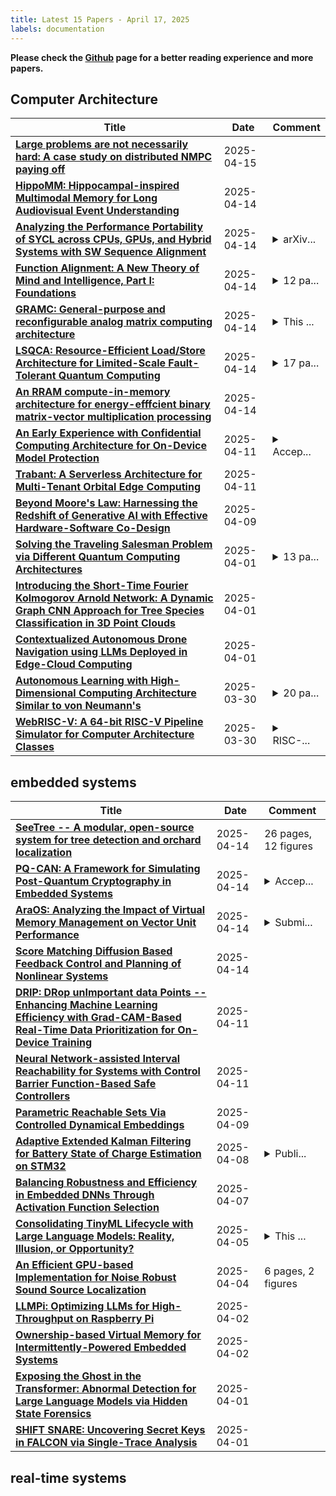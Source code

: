 ```yaml
---
title: Latest 15 Papers - April 17, 2025
labels: documentation
---
```

**Please check the [Github](https://github.com/tangwen-qian/DailyArXiv) page for a better reading experience and more papers.**

## Computer Architecture
| **Title** | **Date** | **Comment** |
| --- | --- | --- |
| **[Large problems are not necessarily hard: A case study on distributed NMPC paying off](http://arxiv.org/abs/2411.05627v2)** | 2025-04-15 |  |
| **[HippoMM: Hippocampal-inspired Multimodal Memory for Long Audiovisual Event Understanding](http://arxiv.org/abs/2504.10739v1)** | 2025-04-14 |  |
| **[Analyzing the Performance Portability of SYCL across CPUs, GPUs, and Hybrid Systems with SW Sequence Alignment](http://arxiv.org/abs/2412.08308v3)** | 2025-04-14 | <details><summary>arXiv...</summary><p>arXiv admin note: text overlap with arXiv:2309.09609</p></details> |
| **[Function Alignment: A New Theory of Mind and Intelligence, Part I: Foundations](http://arxiv.org/abs/2503.21106v4)** | 2025-04-14 | <details><summary>12 pa...</summary><p>12 pages, 2 figures. Part I of a multi-part position paper on a new theory of mind</p></details> |
| **[GRAMC: General-purpose and reconfigurable analog matrix computing architecture](http://arxiv.org/abs/2501.01586v2)** | 2025-04-14 | <details><summary>This ...</summary><p>This paper has been accepted to DATE 2025</p></details> |
| **[LSQCA: Resource-Efficient Load/Store Architecture for Limited-Scale Fault-Tolerant Quantum Computing](http://arxiv.org/abs/2412.20486v2)** | 2025-04-14 | <details><summary>17 pa...</summary><p>17 pages, 15 figures, 2025 IEEE International Symposium on High Performance Computer Architecture (HPCA)</p></details> |
| **[An RRAM compute-in-memory architecture for energy-efffcient binary matrix-vector multiplication processing](http://arxiv.org/abs/2501.10702v4)** | 2025-04-14 |  |
| **[An Early Experience with Confidential Computing Architecture for On-Device Model Protection](http://arxiv.org/abs/2504.08508v1)** | 2025-04-11 | <details><summary>Accep...</summary><p>Accepted to the 8th Workshop on System Software for Trusted Execution (SysTEX 2025)</p></details> |
| **[Trabant: A Serverless Architecture for Multi-Tenant Orbital Edge Computing](http://arxiv.org/abs/2504.08337v1)** | 2025-04-11 |  |
| **[Beyond Moore's Law: Harnessing the Redshift of Generative AI with Effective Hardware-Software Co-Design](http://arxiv.org/abs/2504.06531v1)** | 2025-04-09 |  |
| **[Solving the Traveling Salesman Problem via Different Quantum Computing Architectures](http://arxiv.org/abs/2502.17725v2)** | 2025-04-01 | <details><summary>13 pa...</summary><p>13 pages, 21 figures, 32 citations</p></details> |
| **[Introducing the Short-Time Fourier Kolmogorov Arnold Network: A Dynamic Graph CNN Approach for Tree Species Classification in 3D Point Clouds](http://arxiv.org/abs/2503.23647v2)** | 2025-04-01 |  |
| **[Contextualized Autonomous Drone Navigation using LLMs Deployed in Edge-Cloud Computing](http://arxiv.org/abs/2504.00607v1)** | 2025-04-01 |  |
| **[Autonomous Learning with High-Dimensional Computing Architecture Similar to von Neumann's](http://arxiv.org/abs/2503.23608v1)** | 2025-03-30 | <details><summary>20 pa...</summary><p>20 pages including references, all contained in a single .tex file</p></details> |
| **[WebRISC-V: A 64-bit RISC-V Pipeline Simulator for Computer Architecture Classes](http://arxiv.org/abs/2504.03722v1)** | 2025-03-30 | <details><summary>RISC-...</summary><p>RISC-V Summit Europe, Paris 12-15th May 2025</p></details> |

## embedded systems
| **Title** | **Date** | **Comment** |
| --- | --- | --- |
| **[SeeTree -- A modular, open-source system for tree detection and orchard localization](http://arxiv.org/abs/2504.10764v1)** | 2025-04-14 | 26 pages, 12 figures |
| **[PQ-CAN: A Framework for Simulating Post-Quantum Cryptography in Embedded Systems](http://arxiv.org/abs/2504.10730v1)** | 2025-04-14 | <details><summary>Accep...</summary><p>Accepted at QSNS 2025</p></details> |
| **[AraOS: Analyzing the Impact of Virtual Memory Management on Vector Unit Performance](http://arxiv.org/abs/2504.10345v1)** | 2025-04-14 | <details><summary>Submi...</summary><p>Submitted to CF25-OSHW: Workshop on Open-Source Hardware (3rd Edition), co-located with Computing Frontiers 2025</p></details> |
| **[Score Matching Diffusion Based Feedback Control and Planning of Nonlinear Systems](http://arxiv.org/abs/2504.09836v1)** | 2025-04-14 |  |
| **[DRIP: DRop unImportant data Points -- Enhancing Machine Learning Efficiency with Grad-CAM-Based Real-Time Data Prioritization for On-Device Training](http://arxiv.org/abs/2504.08364v1)** | 2025-04-11 |  |
| **[Neural Network-assisted Interval Reachability for Systems with Control Barrier Function-Based Safe Controllers](http://arxiv.org/abs/2504.08249v1)** | 2025-04-11 |  |
| **[Parametric Reachable Sets Via Controlled Dynamical Embeddings](http://arxiv.org/abs/2504.06955v1)** | 2025-04-09 |  |
| **[Adaptive Extended Kalman Filtering for Battery State of Charge Estimation on STM32](http://arxiv.org/abs/2504.05936v1)** | 2025-04-08 | <details><summary>Publi...</summary><p>Published in IEEE Embedded Systems Letters (2024)</p></details> |
| **[Balancing Robustness and Efficiency in Embedded DNNs Through Activation Function Selection](http://arxiv.org/abs/2504.05119v1)** | 2025-04-07 |  |
| **[Consolidating TinyML Lifecycle with Large Language Models: Reality, Illusion, or Opportunity?](http://arxiv.org/abs/2501.12420v2)** | 2025-04-05 | <details><summary>This ...</summary><p>This paper has been accepted for publication in the IEEE Internet of Things Magazine (Special Issue on Applications of Large Language Models in IoT). The copyright will be transferred to IEEE upon publication. A preliminary version of this work was presented at the Edge AI Foundation event Beyond LLMs and Chatbots: The Journey to Generative AI at the Edge (https://youtu.be/aFWfisdjQIs)</p></details> |
| **[An Efficient GPU-based Implementation for Noise Robust Sound Source Localization](http://arxiv.org/abs/2504.03373v1)** | 2025-04-04 | 6 pages, 2 figures |
| **[LLMPi: Optimizing LLMs for High-Throughput on Raspberry Pi](http://arxiv.org/abs/2504.02118v1)** | 2025-04-02 |  |
| **[Ownership-based Virtual Memory for Intermittently-Powered Embedded Systems](http://arxiv.org/abs/2501.17707v2)** | 2025-04-02 |  |
| **[Exposing the Ghost in the Transformer: Abnormal Detection for Large Language Models via Hidden State Forensics](http://arxiv.org/abs/2504.00446v1)** | 2025-04-01 |  |
| **[SHIFT SNARE: Uncovering Secret Keys in FALCON via Single-Trace Analysis](http://arxiv.org/abs/2504.00320v1)** | 2025-04-01 |  |

## real-time systems
